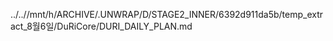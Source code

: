 ../..//mnt/h/ARCHIVE/.UNWRAP/D/STAGE2_INNER/6392d911da5b/temp_extract_8월6일/DuRiCore/DURI_DAILY_PLAN.md